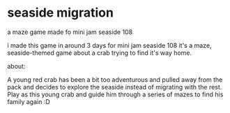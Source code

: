# seaside migration
a maze game made fo mini jam seaside 108

i made this game in around 3 days for mini jam seaside 108
it's a maze, seaside-themed game about a crab trying to find it's way home.

about:

A young red crab has been a bit too adventurous and pulled away from the pack
and decides to explore the seaside instead of migrating with the rest. Play as this
young crab and guide him through a series of mazes to find his family again :D
